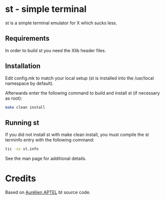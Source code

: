 # st - simple terminal

st is a simple terminal emulator for X which sucks less.


## Requirements

In order to build st you need the Xlib header files.


## Installation

Edit config.mk to match your local setup (st is installed into
the /usr/local namespace by default).

Afterwards enter the following command to build and install st (if
necessary as root):

```sh
make clean install
```

## Running st

If you did not install st with make clean install, you must compile
the st terminfo entry with the following command:

```sh
tic -sx st.info
```

See the man page for additional details.

# Credits

Based on [Aurélien APTEL](mailto:aurelien.aptel@gmail.com) bt source code.

